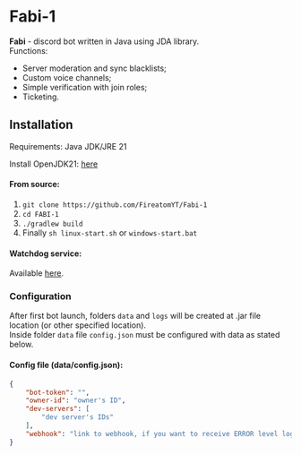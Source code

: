 # Fabi-1
**Fabi** - discord bot written in Java using JDA library.  
Functions:
- Server moderation and sync blacklists;
- Custom voice channels;
- Simple verification with join roles;
- Ticketing.

## Installation
Requirements: Java JDK/JRE 21

Install OpenJDK21:
[here](https://green.cloud/docs/how-to-install-java-jdk-21-or-openjdk-21-on-debian-12/)
#### From source:
1. `git clone https://github.com/FireatomYT/Fabi-1`
2. `cd FABI-1`
3. `./gradlew build`
4. Finally `sh linux-start.sh` or `windows-start.bat`

#### Watchdog service:
Available [here](https://github.com/FiLe-group/VOTL-watchdog).

### Configuration
After first bot launch, folders `data` and `logs` will be created at .jar file location (or other specified location).  
Inside folder `data` file `config.json` must be configured with data as stated below.

#### Config file (data/config.json):
```json
{
    "bot-token": "",
    "owner-id": "owner's ID",
    "dev-servers": [
        "dev server's IDs"
    ],
    "webhook": "link to webhook, if you want to receive ERROR level logs"
}
```
